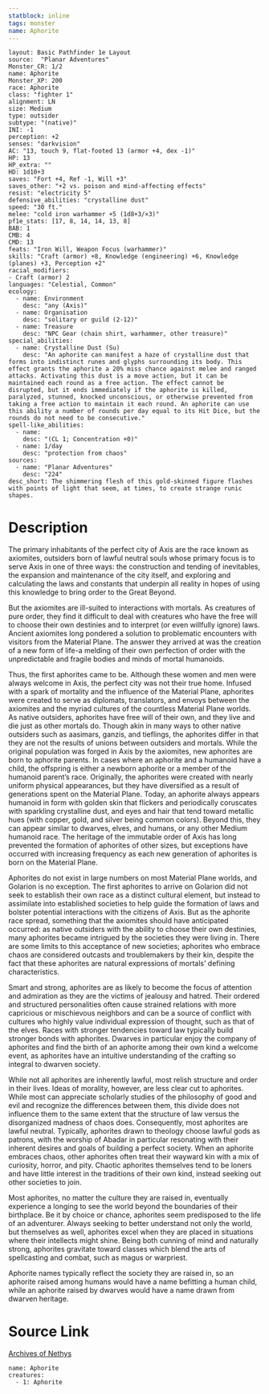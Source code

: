 ```yaml
---
statblock: inline
tags: monster
name: Aphorite
---
```

```statblock
layout: Basic Pathfinder 1e Layout
source:  "Planar Adventures"
Monster_CR: 1/2
name: Aphorite
Monster_XP: 200
race: Aphorite
class: "fighter 1"
alignment: LN
size: Medium
type: outsider
subtype: "(native)"
INI: -1
perception: +2
senses: "darkvision"
AC: "13, touch 9, flat-footed 13 (armor +4, dex -1)"
HP: 13
HP_extra: ""
HD: 1d10+3
saves: "Fort +4, Ref -1, Will +3"
saves_other: "+2 vs. poison and mind-affecting effects"
resist: "electricity 5"
defensive_abilities: "crystalline dust"
speed: "30 ft."
melee: "cold iron warhammer +5 (1d8+3/×3)"
pf1e_stats: [17, 8, 14, 14, 13, 8]
BAB: 1
CMB: 4
CMD: 13
feats: "Iron Will, Weapon Focus (warhammer)"
skills: "Craft (armor) +8, Knowledge (engineering) +6, Knowledge (planes) +3, Perception +2"
racial_modifiers:
- Craft (armor) 2
languages: "Celestial, Common"
ecology:
  - name: Environment
    desc: "any (Axis)"
  - name: Organisation
    desc: "solitary or guild (2-12)"
  - name: Treasure
    desc: "NPC Gear (chain shirt, warhammer, other treasure)"
special_abilities:
  - name: Crystalline Dust (Su)
    desc: "An aphorite can manifest a haze of crystalline dust that forms into indistinct runes and glyphs surrounding its body. This effect grants the aphorite a 20% miss chance against melee and ranged attacks. Activating this dust is a move action, but it can be maintained each round as a free action. The effect cannot be disrupted, but it ends immediately if the aphorite is killed, paralyzed, stunned, knocked unconscious, or otherwise prevented from taking a free action to maintain it each round. An aphorite can use this ability a number of rounds per day equal to its Hit Dice, but the rounds do not need to be consecutive."
spell-like_abilities:
  - name:
    desc: "(CL 1; Concentration +0)"
  - name: 1/day
    desc: "protection from chaos"
sources:
  - name: "Planar Adventures"
    desc: "224"
desc_short: The shimmering flesh of this gold-skinned figure flashes with points of light that seem, at times, to create strange runic shapes.
```
# Description
The primary inhabitants of the perfect city of Axis are the race known as axiomites, outsiders born of lawful neutral souls whose primary focus is to serve Axis in one of three ways: the construction and tending of inevitables, the expansion and maintenance of the city itself, and exploring and calculating the laws and constants that underpin all reality in hopes of using this knowledge to bring order to the Great Beyond.

 But the axiomites are ill-suited to interactions with mortals. As creatures of pure order, they find it difficult to deal with creatures who have the free will to choose their own destinies and to interpret (or even willfully ignore) laws. Ancient axiomites long pondered a solution to problematic encounters with visitors from the Material Plane. The answer they arrived at was the creation of a new form of life-a melding of their own perfection of order with the unpredictable and fragile bodies and minds of mortal humanoids.

 Thus, the first aphorites came to be. Although these women and men were always welcome in Axis, the perfect city was not their true home. Infused with a spark of mortality and the influence of the Material Plane, aphorites were created to serve as diplomats, translators, and envoys between the axiomites and the myriad cultures of the countless Material Plane worlds. As native outsiders, aphorites have free will of their own, and they live and die just as other mortals do. Though akin in many ways to other native outsiders such as aasimars, ganzis, and tieflings, the aphorites differ in that they are not the results of unions between outsiders and mortals. While the original population was forged in Axis by the axiomites, new aphorites are born to aphorite parents. In cases where an aphorite and a humanoid have a child, the offspring is either a newborn aphorite or a member of the humanoid parent’s race. Originally, the aphorites were created with nearly uniform physical appearances, but they have diversified as a result of generations spent on the Material Plane. Today, an aphorite always appears humanoid in form with golden skin that flickers and periodically coruscates with sparkling crystalline dust, and eyes and hair that tend toward metallic hues (with copper, gold, and silver being common colors). Beyond this, they can appear similar to dwarves, elves, and humans, or any other Medium humanoid race. The heritage of the immutable order of Axis has long prevented the formation of aphorites of other sizes, but exceptions have occurred with increasing frequency as each new generation of aphorites is born on the Material Plane.

 Aphorites do not exist in large numbers on most Material Plane worlds, and Golarion is no exception. The first aphorites to arrive on Golarion did not seek to establish their own race as a distinct cultural element, but instead to assimilate into established societies to help guide the formation of laws and bolster potential interactions with the citizens of Axis. But as the aphorite race spread, something that the axiomites should have anticipated occurred: as native outsiders with the ability to choose their own destinies, many aphorites became intrigued by the societies they were living in. There are some limits to this acceptance of new societies; aphorites who embrace chaos are considered outcasts and troublemakers by their kin, despite the fact that these aphorites are natural expressions of mortals’ defining characteristics.

 Smart and strong, aphorites are as likely to become the focus of attention and admiration as they are the victims of jealousy and hatred. Their ordered and structured personalities often cause strained relations with more capricious or mischievous neighbors and can be a source of conflict with cultures who highly value individual expression of thought, such as that of the elves. Races with stronger tendencies toward law typically build stronger bonds with aphorites. Dwarves in particular enjoy the company of aphorites and find the birth of an aphorite among their own kind a welcome event, as aphorites have an intuitive understanding of the crafting so integral to dwarven society.

 While not all aphorites are inherently lawful, most relish structure and order in their lives. Ideas of morality, however, are less clear cut to aphorites. While most can appreciate scholarly studies of the philosophy of good and evil and recognize the differences between them, this divide does not influence them to the same extent that the structure of law versus the disorganized madness of chaos does. Consequently, most aphorites are lawful neutral. Typically, aphorites drawn to theology choose lawful gods as patrons, with the worship of Abadar in particular resonating with their inherent desires and goals of building a perfect society. When an aphorite embraces chaos, other aphorites often treat their wayward kin with a mix of curiosity, horror, and pity. Chaotic aphorites themselves tend to be loners and have little interest in the traditions of their own kind, instead seeking out other societies to join.

 Most aphorites, no matter the culture they are raised in, eventually experience a longing to see the world beyond the boundaries of their birthplace. Be it by choice or chance, aphorites seem predisposed to the life of an adventurer. Always seeking to better understand not only the world, but themselves as well, aphorites excel when they are placed in situations where their intellects might shine. Being both cunning of mind and naturally strong, aphorites gravitate toward classes which blend the arts of spellcasting and combat, such as magus or warpriest.

 Aphorite names typically reflect the society they are raised in, so an aphorite raised among humans would have a name befitting a human child, while an aphorite raised by dwarves would have a name drawn from dwarven heritage.
# Source Link
[Archives of Nethys](https://aonprd.com/MonsterDisplay.aspx?ItemName=Aphorite)
```encounter-table
name: Aphorite
creatures:
  - 1: Aphorite
```
